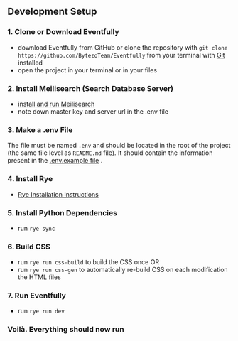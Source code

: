 ## Development Setup

### 1. Clone or Download Eventfully

- download Eventfully from GitHub or clone the repository with `git clone https://github.com/BytezoTeam/Eventfully` from your terminal with [Git](https://git-scm.com/book/en/v2/Getting-Started-Installing-Git) installed
- open the project in your terminal or in your files

### 2. Install Meilisearch (Search Database Server)

- [install and run Meilisearch](https://www.meilisearch.com/docs/learn/getting_started/installation)
- note down master key and server url in the .env file

### 3. Make a .env File

The file must be named `.env` and should be located in the root of the project (the same file level as `README.md` file).
It should contain the information present in the [.env.example file](/docs/.env.example) .

### 4. Install Rye

- [Rye Installation Instructions](https://rye-up.com/guide/installation/)

### 5. Install Python Dependencies

- run `rye sync`

### 6. Build CSS

- run `rye run css-build` to build the CSS once OR
- run `rye run css-gen` to automatically re-build CSS on each modification the HTML files

### 7. Run Eventfully

- run `rye run dev`

### Voilà. Everything should now run
